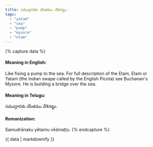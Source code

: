 ```yaml
---
title: సముద్రానకు యేతము వేశినట్టు.
tags:
  - "yatam"
  - "sea"
  - "pump"
  - "mysore"
  - "etam"
---
```


{% capture data %}
#### Meaning in English:
Like fixing a pump to the sea.
For full description of the Etam, Etam or Yatam (the Indian swape called by the English Picota) see Buchanan's Mysore.
He is building a bridge over the sea.

#### Meaning in Telugu:
సముద్రానకు యేతము వేశినట్టు.

#### Romanization:
Samudrānaku yētamu vēśinaṭṭu.
{% endcapture %}

{{ data | markdownify }}

